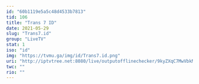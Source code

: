 ```yaml
---
id: "60b1119e5a5c48d4533b7813"
tid: 106
title: "Trans 7 ID"
date: 2021-05-29
slug: "Trans7.id"
group: "LiveTV"
stat: 1
iso: "id"
img: "https://tvmu.ga/img/id/Trans7.id.png"
uri: "http://iptvtree.net:8080/live/outputofflinechecker/9kyZXqC7MwVbkMnJmf/162502.m3u8"
twc: ""
rio: ""
---
```

